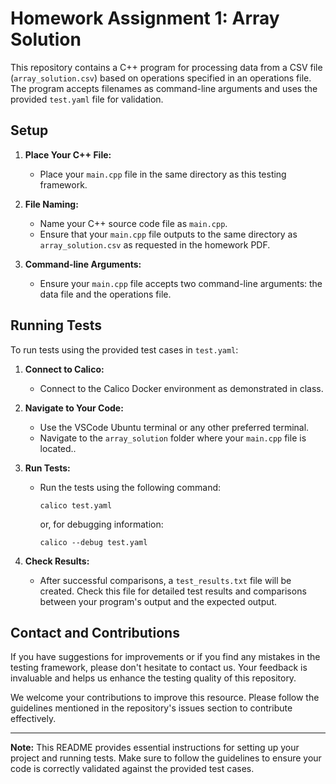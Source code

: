 # Homework Assignment 1: Array Solution

This repository contains a C++ program for processing data from a CSV file (`array_solution.csv`) based on operations specified in an operations file. The program accepts filenames as command-line arguments and uses the provided `test.yaml` file for validation.

## Setup

1. **Place Your C++ File:**
   - Place your `main.cpp` file in the same directory as this testing framework.

2. **File Naming:**
   - Name your C++ source code file as `main.cpp`.
   - Ensure that your `main.cpp` file outputs to the same directory as `array_solution.csv` as requested in the homework PDF.

3. **Command-line Arguments:**
   - Ensure your `main.cpp` file accepts two command-line arguments: the data file and the operations file.

## Running Tests

To run tests using the provided test cases in `test.yaml`:

1. **Connect to Calico:**
   - Connect to the Calico Docker environment as demonstrated in class.

2. **Navigate to Your Code:**
   - Use the VSCode Ubuntu terminal or any other preferred terminal.
   - Navigate to the `array_solution` folder where your `main.cpp` file is located..

3. **Run Tests:**
   - Run the tests using the following command:
     ```
     calico test.yaml
     ```
     or, for debugging information:
     ```
     calico --debug test.yaml
     ```

4. **Check Results:**
   - After successful comparisons, a `test_results.txt` file will be created. Check this file for detailed test results and comparisons between your program's output and the expected output.

## Contact and Contributions

If you have suggestions for improvements or if you find any mistakes in the testing framework, please don't hesitate to contact us. Your feedback is invaluable and helps us enhance the testing quality of this repository.

We welcome your contributions to improve this resource. Please follow the guidelines mentioned in the repository's issues section to contribute effectively.

---

**Note:** This README provides essential instructions for setting up your project and running tests. Make sure to follow the guidelines to ensure your code is correctly validated against the provided test cases.
